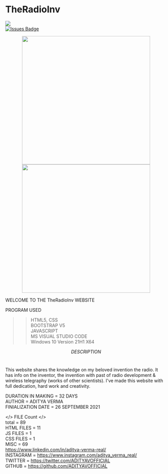 # TheRadioInv
<a href="https://twitter.com/ADITYAVOFFICIAL" ><img src="https://img.shields.io/twitter/follow/ADITYAVOFFICIAL.svg?style=social" /> </a>
<br>
<a href="https://github.com/ADITYAVOFFICIAL/awesome-github-profile-readme/issues"><img src="https://img.shields.io/github/issues/ADITYAVOFFICIAL/awesome-github-profile-readme" alt="Issues Badge"/></a>
<p align = "center">
  <img src = "https://github-readme-stats.vercel.app/api?username=ADITYAVOFFICIAL&show_icons=true&theme=bear" width = 400>
  <img src = "https://github-readme-streak-stats.herokuapp.com?user=ADITYAVOFFICIAL&theme=dark&hide_border=true" width = 400>
</p>
 WELCOME TO THE TheRadioInv WEBSITE  <br>

PROGRAM USED<br>
>> HTML5, CSS<br>
>> BOOTSTRAP V5<br>
>> JAVASCRIPT<br>
>> MS VISUAL STUDIO CODE<br>
>> Windows 10 Version 21H1 X64<br>

$$DESCRIPTION$$<br>

This website shares the knowledge on my beloved invention the radio. It has info on the inventor, the invention with past of radio development & wireless telegraphy (works of other scientists). I've made this website with full dedication, hard work and creativity.<br>

DURATION IN MAKING = 32 DAYS<br>
AUTHOR = ADITYA VERMA<br>
FINIALIZATION DATE = 26 SEPTEMBER 2021<br>


</> FILE Count  </><br>
total = 89<br>
HTML FILES = 11<br>
JS FILES = 1<br>
CSS FILES = 1<br>
MISC = 69<br>
https://www.linkedin.com/in/aditya-verma-real/<br>
INSTAGRAM = https://www.instagram.com/aditya_verma_real/ <br>
TWITTER = https://twitter.com/ADITYAVOFFICIAL<br>
GITHUB = https://github.com/ADITYAVOFFICIAL<br>
